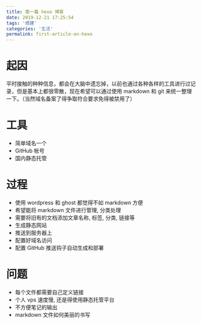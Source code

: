 ```yaml
---
title: 第一篇 hexo 博客
date: 2019-12-21 17:25:54
tags: '搭建'
categories: '生活'
permalink: first-article-on-hexo
---
```


# 起因

平时接触的种种信息，都会在大脑中遗忘掉，以前也通过各种各样的工具进行过记录，但是基本上都很零散，现在希望可以通过使用 markdown 和 git 来统一整理一下。（当然域名备案了得争取符合要求免得被禁用了）

# 工具

* 简单域名一个
* GitHub 帐号
* 国内静态托管

# 过程

* 使用 wordpress 和 ghost 都觉得不如 markdown 方便
* 希望能将 markdown 文件进行管理, 分类处理
* 需要将旧有的文档添加文章名称, 标签, 分类, 链接等
* 生成静态网站
* 推送到服务器上
* 配置好域名访问
* 配置 GitHub 推送钩子自动生成和部署

# 问题

* 每个文件都需要自己定义链接
* 个人 vps 速度慢, 还是得使用静态托管平台
* 不方便笔记的输出
* markdown 文件如何美丽的书写